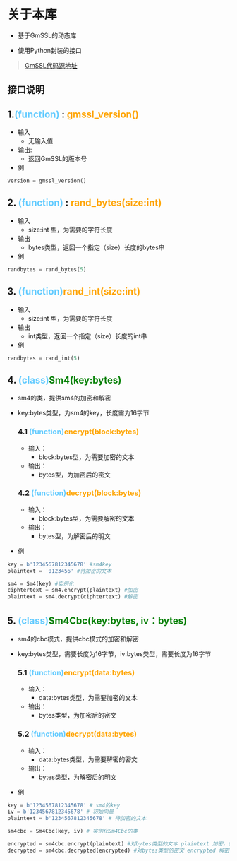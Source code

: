 # 关于本库

- 基于GmSSL的动态库

- 使用Python封装的接口


> [GmSSL代码源地址](https://github.com/guanzhi/GmSSL)

## 接口说明

## 1.<span style="color:#66ccff;">(function)</span> : <span style="color:orange;">gmssl_version()</span>   

- 输入
    + 无输入值
- 输出:
    + 返回GmSSL的版本号
- 例
```python
version = gmssl_version()
```

## 2. <span style="color:#66ccff;">(function)</span> : <span style="color:orange;">rand_bytes(size:int)</span>

- 输入
    + size:int 型，为需要的字符长度
- 输出
    + bytes类型，返回一个指定（size）长度的bytes串
- 例
```python
randbytes = rand_bytes(5)
```

## 3. <span style="color:#66ccff;">(function)</span><span style="color:orange;">rand_int(size:int)</span> 

- 输入
    + size:int 型，为需要的字符长度
- 输出
    + int类型，返回一个指定（size）长度的int串
- 例
```python
randbytes = rand_int(5)
```

## 4. <span style="color:#66ccff;">(class)</span><span style="color:green;">Sm4(key:bytes)</span>
- sm4的类，提供sm4的加密和解密
- key:bytes类型，为sm4的key，长度需为16字节


    ### 4.1 <span style="color:#66ccff;">(function)</span><span style="color:orange;">encrypt(block:bytes)</span> 
    - 输入：
        + block:bytes型，为需要加密的文本
    - 输出：
        + bytes型，为加密后的密文
    >
    ### 4.2 <span style="color:#66ccff;">(function)</span><span style="color:orange;">decrypt(block:bytes)</span> 
    - 输入：
        + block:bytes型，为需要解密的文本
    - 输出：
        + bytes型，为解密后的明文
- 例
```python
key = b'1234567812345678' #sm4key
plaintext = '0123456' #待加密的文本

sm4 = Sm4(key) #实例化
ciphtertext = sm4.encrypt(plaintext) #加密
plaintext = sm4.decrypt(ciphtertext) #解密
```

## 5. <span style="color:#66ccff;">(class)</span><span style="color:green;">Sm4Cbc(key:bytes, iv：bytes)</span>
- sm4的cbc模式，提供cbc模式的加密和解密
- key:bytes类型，需要长度为16字节，iv:bytes类型，需要长度为16字节

    ### 5.1 <span style="color:#66ccff;">(function)</span><span style="color:orange;">encrypt(data:bytes)</span> 
    - 输入：
        + data:bytes类型，为需要加密的文本
    - 输出：
        + bytes类型，为加密后的密文
    
    ### 5.2 <span style="color:#66ccff;">(function)</span><span style="color:orange;">decrypt(data:bytes)</span> 
    - 输入：
        + data:bytes类型，为需要解密的密文
    - 输出：
        + bytes类型，为解密后的明文
- 例
```python
key = b'1234567812345678' # sm4的key
iv = b'1234567812345678' # 初始向量
plaintext = b'1234567812345678' # 待加密的文本

sm4cbc = Sm4Cbc(key, iv) # 实例化Sm4Cbc的类

encrypted = sm4cbc.encrypt(plaintext) #对bytes类型的文本 plaintext 加密，得到bytes类型的密文 encrypted
decrypted = sm4cbc.decrypted(encrypted) #对bytes类型的密文 encrypted 解密，得到bytes类型的铭文 decrypted
```